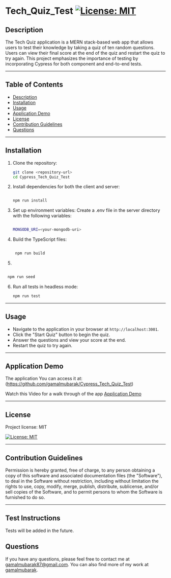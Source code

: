 
# Tech_Quiz_Test [![License: MIT](https://img.shields.io/badge/License-MIT-yellow.svg)](https://opensource.org/licenses/MIT)

## Description

The Tech Quiz application is a MERN stack-based web app that allows users to test their knowledge by taking a quiz of ten random questions. Users can view their final score at the end of the quiz and restart the quiz to try again. This project emphasizes the importance of testing by incorporating Cypress for both component and end-to-end tests.

---

## Table of Contents

- [Description](#description)
- [Installation](#installation)
- [Usage](#usage)
- [Application Demo](#Application-Demo)
- [License](#license)
- [Contribution Guidelines](#contribution-guidelines)
- [Questions](#questions)


---

## Installation

1. Clone the repository:
   ```bash
   git clone <repository-url>
   cd Cypress_Tech_Quiz_Test
   ```

2. Install dependencies for both the client and server:
   ```bash

   npm run install
   
   ```

3. Set up environment variables:
   Create a .env file in the server directory with the following variables:
   ```bash

   MONGODB_URI=<your-mongodb-uri>
   
   
   ```


4. Build the TypeScript files:
   ```bash

    npm run build
   
   ```

5. 

   ```bash

    npm run seed
   
   ```
6. Run all tests in headless mode:
   ```bash
   npm run test
   ```

---

## Usage

- Navigate to the application in your browser at `http://localhost:3001`.
- Click the "Start Quiz" button to begin the quiz.
- Answer the questions and view your score at the end.
- Restart the quiz to try again.

---

## Application Demo

The application You can access it at:(https://github.com/gamalmubarak/Cypress_Tech_Quiz_Test)

Watch this Video for a walk through of the app [Application Demo]()

 
---

## License 
Project license: MIT

[![License: MIT](https://img.shields.io/badge/License-MIT-yellow.svg)](https://opensource.org/licenses/MIT)

---

## Contribution Guidelines

Permission is hereby granted, free of charge, to any person obtaining a copy of this software and associated documentation files (the "Software"), to deal in the Software without restriction, including without limitation the rights to use, copy, modify, merge, publish, distribute, sublicense, and/or sell copies of the Software, and to permit persons to whom the Software is furnished to do so.

---

## Test Instructions

Tests will be added in the future.

## Questions
If you have any questions, please feel free to contact me at gamalmubarak87@gmail.com. You can also find more of my work at [gamalmubarak](https://github.com/gamalmubarak).
